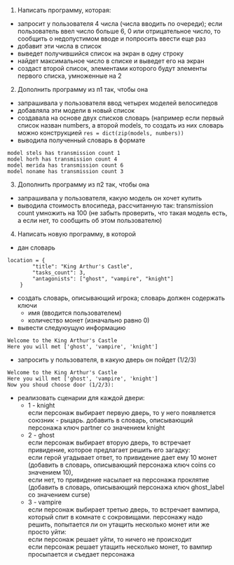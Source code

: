 1) Написать программу, которая:
- запросит у пользователя 4 числа (числа вводить по очереди); если пользователь ввел число больше 6, 0 или отрицательное число, то сообщить о недопустимом вводе и попросить ввести еще раз
- добавит эти числа в список
- выведет получившийся список на экран в одну строку
- найдет максимальное число в списке и выведет его на экран
- создаст второй список, элементами которого будут элементы первого списка, умноженные на 2
2) Дополнить программу из п1 так, чтобы она
- запрашивала у пользователя ввод четырех моделей велосипедов
- добавляла эти модели в новый список
- создавала на основе двух списков словарь (например если первый список назван numbers, а второй models, то создать из них словарь можно конструкцией ```res = dict(zip(models, numbers))```
- выводила полученный словарь в формате
```
model stels has transmission count 1
model horh has transmission count 4
model merida has transmission count 6
model noname has transmission count 3
```
3) Дополнить программу из п2 так, чтобы она
- запрашивала у пользователя, какую модель он хочет купить 
- выводила стоимость влосипеда, рассчитанную так: transmission count умножить на 100 (не забыть проверить, что такая модель есть, а если нет, то сообщить об этом пользователю)
4) Написать новую программу, в которой 
- дан словарь
```
location = {
        "title": "King Arthur's Castle",
        "tasks_count": 3,
        "antagonists": ["ghost", "vampire", "knight"]
    }
```
- создать словарь, описывающий игрока; словарь должен содержать ключи
  - имя (вводится пользователем)
  - количество монет (изначально равно 0)
- вывести следуюущую информацию
```
Welcome to the King Arthur's Castle
Here you will met ['ghost', 'vampire', 'knight']
```
- запросить у пользователя, в какую дверь он пойдет (1/2/3)
```
Welcome to the King Arthur's Castle
Here you will met ['ghost', 'vampire', 'knight']
Now you shoud choose door (1/2/3):
```
- реализовать сценарии для каждой двери:
  - 1 - knight\
  если персонаж выбирает первую дверь, то у него появляется союзник - рыцарь. добавить в словарь, описывающий персонажа ключ partner со значением knight
  - 2 - ghost\
  если персонаж выбирает вторую дверь, то встречает привидение, которое предлагает решить его загадку:\
  если герой угадывает ответ, то привидение дает ему 10 монет
  (добавить в словарь, описывающий персонажа ключ coins со значением 10),\
  если нет, то привидение насылает на персонажа проклятие (добавить в словарь, описывающий персонажа ключ ghost_label со значением curse)
  - 3 - vampire\
  если персонаж выбирает третью дверь, то встречает вампира, который спит в комнате с сокровищами. персонажу надо решить, попытается ли он утащить несколько монет или же просто уйти:\
  если персонаж решает уйти, то ничего не происходит\
  если персонаж решает утащить несколько монет, то вампир просыпается и съедает персонажа
  
